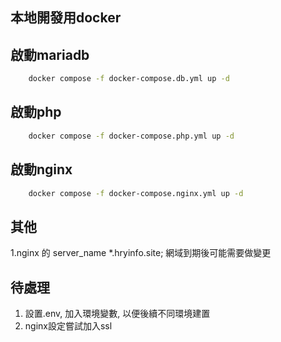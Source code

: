 ## 本地開發用docker

## 啟動mariadb
```bash
    docker compose -f docker-compose.db.yml up -d   
```

## 啟動php
```bash
    docker compose -f docker-compose.php.yml up -d   
```

## 啟動nginx
```bash
    docker compose -f docker-compose.nginx.yml up -d   
```

## 其他
1.nginx 的 server_name *.hryinfo.site; 網域到期後可能需要做變更

## 待處理
1. 設置.env, 加入環境變數, 以便後續不同環境建置
2. nginx設定嘗試加入ssl